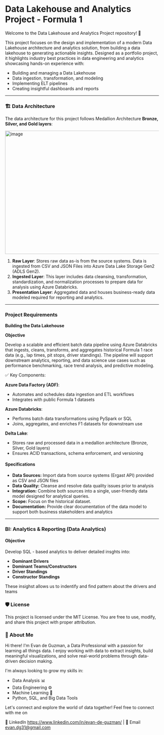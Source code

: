 # Data Lakehouse and Analytics Project - Formula 1

Welcome to the Data Lakehouse and Analytics Project repository! 🚀

This project focuses on the design and implementation of a modern Data Lakehouse architecture and analytics solution, from building a data lakehouse to generating actionable insights. Designed as a portfolio project, it highlights industry best practices in data engineering and analytics showcasing hands-on experience with:

- Building and managing a Data Lakehouse
- Data ingestion, transformation, and modeling
- Implementing ELT pipelines
- Creating insightful dashboards and reports
***
### 🏗️ Data Architecture

The data architecture for this project follows Medallion Architecture **Bronze, Silver, and Gold layers**:

<img width="863" height="402" alt="image" src="https://github.com/user-attachments/assets/0bea318f-a85b-4a0a-b599-a16298dc42ec" />



1. **Raw Layer**: Stores raw data as-is from the source systems. Data is ingested from CSV and JSON Files into Azure Data Lake Storage Gen2 (ADLS Gen2).
2. **Ingested Layer**: This layer includes data cleansing, transformation, standardization, and normalization processes to prepare data for analysis using Azure Databricks.
3. **Presentation Layer**: Aggregated data and houses business-ready data modeled required for reporting and analytics.

---

### Project Requirements
**Building the Data Lakehouse**

**Objective**

Develop a scalable and efficient batch data pipeline using Azure Databricks that ingests, cleans, transforms, and aggregates historical Formula 1 race data (e.g., lap times, pit stops, driver standings). The pipeline will support downstream analytics, reporting, and data science use cases such as performance benchmarking, race trend analysis, and predictive modeling.

✅ Key Components:

**Azure Data Factory (ADF)**:

- Automates and schedules data ingestion and ETL workflows
- Integrates with public Formula 1 datasets

**Azure Databricks**:

- Performs batch data transformations using PySpark or SQL
- Joins, aggregates, and enriches F1 datasets for downstream use

**Delta Lake**:

- Stores raw and processed data in a medallion architecture (Bronze, Silver, Gold layers)
- Ensures ACID transactions, schema enforcement, and versioning

#### Specifications
- **Data Sources:** Import data from source systems (Ergast API) provided as CSV and JSON files
- **Data Quality:** Cleanse and resolve data quality issues prior to analysis
- **Integration:** Combine both sources into a single, user-friendly data model designed for analytical queries.
- **Scope:** Focus on the historical dataset.
- **Documentation:** Provide clear documentation of the data model to support both business stakeholders and analytics

---
### BI: Analytics & Reporting (Data Analytics)

#### Objective
Develop SQL - based analytics to deliver detailed insghts into: 
- **Dominant Drivers**
- **Dominant Teams/Constructors**
- **Driver Standings**
- **Constructor Standings**

These insighst allows us to indentify and find pattern about the drivers and teams


### 🛡️ License
This project is licensed under the MIT License. You are free to use, modify, and share this project with proper attribution.

### 🌟 About Me

Hi there! I'm Evan de Guzman, a Data Professional with a passion for learning all things data. I enjoy working with data to extract insights, build meaningful visualizations, and solve real-world problems through data-driven decision making.

I'm always looking to grow my skills in:

- Data Analysis 📊
- Data Engineering ⚙️
- Machine Learning 🤖
- Python, SQL, and Big Data Tools

Let's connect and explore the world of data together!
Feel free to connect with me on 

🔗 LinkedIn https://www.linkedin.com/in/evan-de-guzman/ | 📧 Email evan.dg31@gmail.com 


